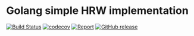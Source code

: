 # Golang simple HRW implementation

[![Build Status](https://travis-ci.org/im-kulikov/hrw.svg?branch=master)](https://travis-ci.org/im-kulikov/hrw)
[![codecov](https://codecov.io/gh/im-kulikov/hrw/badge.svg)](https://codecov.io/gh/im-kulikov/hrw)
[![Report](https://goreportcard.com/badge/github.com/im-kulikov/hrw)](https://goreportcard.com/report/github.com/im-kulikov/hrw)
[![GitHub release](https://img.shields.io/github/release/im-kulikov/hrw.svg)](https://github.com/im-kulikov/hrw)